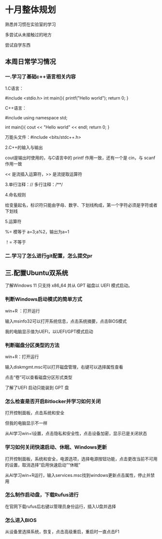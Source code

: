 # 十月整体规划

熟悉并习惯在实验室的学习

多尝试从未接触过的地方

尝试自学东西

## 本周日常学习情况

### 一.学习了基础c++语言相关内容

1.C语言：

#include <stdio.h>
int main(){
	printf("Hello world");
	return 0;
}

C++语言：

#include <iostream>
using namespace std;

int main(){
	cout << "Hello world" << endl;
	return 0;
}

万能头文件：#include <bits/stdc++.h>

2.C++的输入与输出

cout是输出时使用的，与C语言中的 printf 作用一致，还有一个是 cin，与 scanf 作用一致

<< 是流插入运算符，>> 是流提取运算符

3.单行注释：//              多行注释：/**/

4.命名规则

给变量起名，标识符只能由字母、数字、下划线构成，第一个字符必须是字符或者下划线

5.运算符

%=     模等于    a=3;a%2，输出为a=1

！=     不等于

### 二.学习了怎么进行git配置，怎么提交pr

## 三.配置Ubuntu双系统

了解Windows 11 只支持 x86_64 并从 GPT 磁盘以 UEFI 模式启动。

### 判断Windows启动模式的简单方式

win+R ：打开运行

输入msinfo32可以打开系统信息，点击系统摘要，点击BIOS模式

我的电脑显示值为UEFI，以UEFI/GPT模式启动

### 判断磁盘分区类型的方法

win+R：打开运行

输入diskmgmt.msc可以打开磁盘管理，右键可以选择属性查看

点击“卷”可以查看磁盘分区形式类型

了解了UEFI 启动只能装到 GPT 盘

### 怎么检查是否开启Bitlocker并学习如何关闭

打开控制面板，点击系统和安全

但我的电脑显示不一样

从AI学习win+I设置，点击隐私和安全性，点击设备加密，显示已是关闭状态

### 学习如何关闭快速启动、休眠、Windows更新

打开控制面板，系统和安全，电源选项，选择电源按钮功能，点击更改当前不可用的设置，取消选择“启用快速启动”“休眠”

从AI学习win+R运行，输入services.msc找到windows更新点击属性，停止并禁用

### 怎么制作启动盘，下载Rufus进行

在官网下载rufus后右键以管理员身份运行，插入U盘并选择

### 怎么进入BIOS

从设备里选择系统，恢复，点击高级重启，重启时一直点击F1


